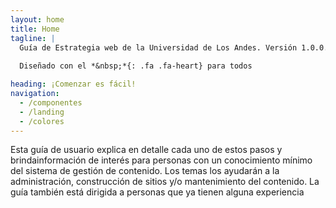 ```yaml
---
layout: home
title: Home
tagline: |
  Guía de Estrategia web de la Universidad de Los Andes. Versión 1.0.0.
  
  Diseñado con el *&nbsp;*{: .fa .fa-heart} para todos

heading: ¡Comenzar es fácil!
navigation:
  - /componentes
  - /landing
  - /colores
---
```


Esta guía de usuario explica en detalle cada uno de estos pasos y brindainformación de interés para personas con un conocimiento mínimo del sistema de gestión de contenido. 
Los temas los ayudarán a la administración, construcción de sitios y/o mantenimiento del contenido. La guía también está dirigida a personas que ya tienen alguna experiencia